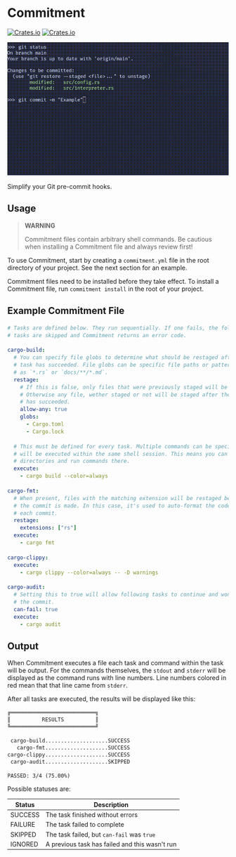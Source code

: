 # Commitment

[![Crates.io](https://img.shields.io/crates/v/commitment.svg)](https://crates.io/crates/commitment)
[![Crates.io](https://img.shields.io/crates/l/commitment)](./LICENSE.txt)

<p align="center">
  <img src="assets/gifs/example.gif" alt="Commitment Example" />
</p>

Simplify your Git pre-commit hooks.

## Usage

> **WARNING**
> 
> Commitment files contain arbitrary shell commands. Be cautious when installing
> a Commitment file and always review first!

To use Commitment, start by creating a `commitment.yml` file in the root
directory of your project. See the next section for an example.

Commitment files need to be installed before they take effect. To install a
Commitment file, run `commitment install` in the root of your project.

## Example Commitment File

```yaml
# Tasks are defined below. They run sequentially. If one fails, the following
# tasks are skipped and Commitment returns an error code.
 
cargo-build:
  # You can specify file globs to determine what should be restaged after the
  # task has succeeded. File globs can be specific file paths or patterns such
  # as `*.rs` or `docs/**/*.md`.
  restage:
    # If this is false, only files that were previously staged will be restaged.
    # Otherwise any file, wether staged or not will be staged after the task
    # has succeeded.
    allow-any: true
    globs:
      - Cargo.toml
      - Cargo.lock

  # This must be defined for every task. Multiple commands can be specified and
  # will be executed within the same shell session. This means you can change
  # directories and run commands there.
  execute:
    - cargo build --color=always

cargo-fmt:
  # When present, files with the matching extension will be restaged before
  # the commit is made. In this case, it's used to auto-format the code before
  # each commit.
  restage:
    extensions: ["rs"]
  execute:
    - cargo fmt

cargo-clippy:
  execute:
    - cargo clippy --color=always -- -D warnings

cargo-audit:
  # Setting this to true will allow following tasks to continue and won't reject
  # the commit.
  can-fail: true
  execute:
    - cargo audit
```

## Output

When Commitment executes a file each task and command within the task will be
output. For the commands themselves, the `stdout` and `stderr` will be displayed
as the command runs with line numbers. Line numbers colored in red mean that
that line came from `stderr`.

After all tasks are executed, the results will be displayed like this:

```
╔═══════════════════════════╗
║          RESULTS          ║
╚═══════════════════════════╝

 cargo-build....................SUCCESS
   cargo-fmt....................SUCCESS
cargo-clippy....................SUCCESS
 cargo-audit....................SKIPPED

PASSED: 3/4 (75.00%)
```

Possible statuses are:

| **Status**  | **Description**                                |
|-------------|------------------------------------------------|
| SUCCESS     | The task finished without errors               |
| FAILURE     | The task failed to complete                    |
| SKIPPED     | The task failed, but `can-fail` was `true`     |
| IGNORED     | A previous task has failed and this wasn't run |
